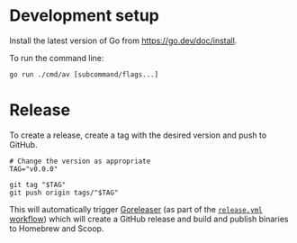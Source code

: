 # Development setup

Install the latest version of Go from https://go.dev/doc/install.

To run the command line:

```
go run ./cmd/av [subcommand/flags...]
```

# Release

To create a release, create a tag with the desired version and push to GitHub.

```
# Change the version as appropriate
TAG="v0.0.0"

git tag "$TAG"
git push origin tags/"$TAG"
```

This will automatically trigger [Goreleaser](https://goreleaser.com/) (as part
of the
[`release.yml` workflow](https://github.com/aviator-co/av/blob/master/.github/workflows/release.yml))
which will create a GitHub release and build and publish binaries to Homebrew
and Scoop.
